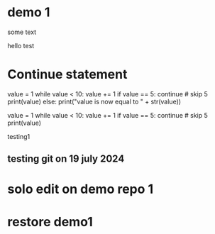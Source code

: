 # demo 1

some text

hello test


# Continue statement
value = 1
while value < 10:
    value += 1
    if value == 5:
        continue      # skip 5
    print(value)
else:
    print("value is now equal to " + str(value))
    
value = 1
while value < 10:
    value += 1
    if value == 5:
        continue      # skip 5
    print(value)

testing1

## testing git on 19 july 2024

# solo edit on demo repo 1

# restore demo1